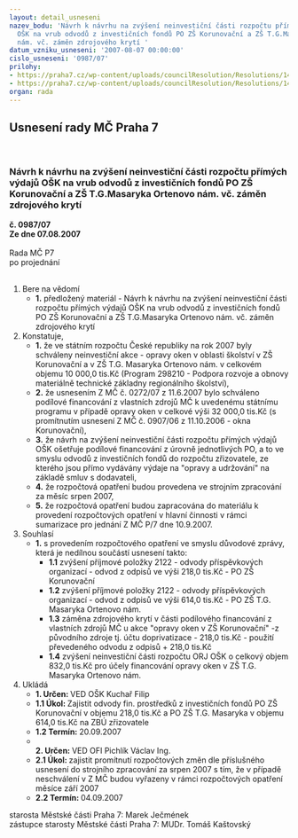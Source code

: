 ```yaml
---
layout: detail_usneseni
nazev_bodu: 'Návrh k návrhu na zvýšení neinvestiční části rozpočtu přímých výdajů
  OŠK na vrub odvodů z investičních fondů PO ZŠ Korunovační a ZŠ T.G.Masaryka Ortenovo
  nám. vč. záměn zdrojového krytí '
datum_vzniku_usneseni: '2007-08-07 00:00:00'
cislo_usneseni: '0987/07'
prilohy:
- https://praha7.cz/wp-content/uploads/councilResolution/Resolutions/14907/38-skenovat0025.pdf
- https://praha7.cz/wp-content/uploads/councilResolution/Resolutions/14907/38-us027207z.doc
organ: rada
---
```

<div id="ucUsn_pList" class="usn">
	<span><h2>Usnesení rady MČ Praha 7 </h2>
<br></span><div class="standBody">
<span><h3>Návrh k návrhu na zvýšení neinvestiční části rozpočtu přímých výdajů OŠK na vrub odvodů z investičních fondů PO ZŠ Korunovační a ZŠ T.G.Masaryka Ortenovo nám. vč. záměn zdrojového krytí </h3></span><div class="center">
		<strong>č. 0987/07</strong><br>
	</div>
<div class="center">
		<strong>Ze dne 07.08.2007</strong><br><br>
	</div>Rada MČ P7<br> po projednání<br><br><ol>
<li>Bere na vědomí<ul><li>
<strong>1.</strong> předložený materiál - Návrh k návrhu na zvýšení neinvestiční části rozpočtu přímých výdajů OŠK na vrub odvodů z investičních fondů PO ZŠ Korunovační a ZŠ T.G.Masaryka Ortenovo nám. vč. záměn zdrojového krytí </li></ul>
</li>
<li>Konstatuje,<ul>
<li>
<strong>1.</strong> že ve státním rozpočtu České republiky na rok 2007 byly schváleny neinvestiční akce - opravy oken v oblasti školství v ZŠ Korunovační a v ZŠ T.G. Masaryka Ortenovo nám. v celkovém objemu 10 000,0 tis.Kč (Program 298210 - Podpora rozvoje a obnovy materiálně technické základny regionálního školství),</li>
<li>
<strong>2.</strong> že usnesením Z MČ č. 0272/07 z 11.6.2007 bylo schváleno podílové financování z vlastních zdrojů MČ k uvedenému státnímu programu v případě opravy oken v celkové výši 32 000,0 tis.Kč (s promítnutím usnesení Z MČ č. 0907/06 z 11.10.2006 - okna Korunovační), </li>
<li>
<strong>3.</strong> že návrh na zvýšení neinvestiční části rozpočtu přímých výdajů OŠK ošetřuje podílové financování z úrovně jednotlivých PO, a to ve smyslu odvodů z investičních fondů do rozpočtu zřizovatele, ze kterého jsou přímo vydávány výdaje na "opravy a udržování" na základě smluv s dodavateli,</li>
<li>
<strong>4.</strong> že rozpočtová opatření budou provedena ve strojním zpracování za měsíc srpen 2007,</li>
<li>
<strong>5.</strong> že rozpočtová opatření budou zapracována do materiálu k provedení rozpočtových opatření v hlavní činnosti v rámci sumarizace pro jednání Z MČ P/7 dne 10.9.2007.  </li>
</ul>
</li>
<li>Souhlasí<ul><li>
<strong>1.</strong> s provedením rozpočtového opatření ve smyslu důvodové zprávy, která je nedílnou součástí usnesení takto:<ul>
<li>
<strong>1.1</strong> zvýšení příjmové položky 2122 - odvody příspěvkových organizací - odvod z odpisů  ve výši  218,0 tis.Kč -  PO  ZŠ Korunovační </li>
<li>
<strong>1.2</strong> zvýšení příjmové položky 2122 - odvody příspěvkových organizací - odvod z odpisů  ve výši  614,0 tis.Kč - PO ZŠ T.G. Masaryka  Ortenovo nám. </li>
<li>
<strong>1.3</strong> záměna zdrojového krytí v části podílového financování z vlastních zdrojů MČ u akce "opravy oken v ZŠ Korunovační"                                 -z původního zdroje tj. účtu doprivatizace - 218,0 tis.Kč                               - použití převedeného odvodu z odpisů       + 218,0 tis.Kč</li>
<li>
<strong>1.4</strong> zvýšení  neinvestiční části rozpočtu ORJ OŠK  o celkový  objem 832,0 tis.Kč pro účely financování opravy oken v ZŠ T.G. Masaryka Ortenovo nám.</li>
</ul>
</li></ul>
</li>
<li>Ukládá<ul>
<li>
<strong>1. Určen: </strong>VED OŠK Kuchař Filip</li>
<li>
<strong>1.1 Úkol: </strong>Zajistit odvody fin. prostředků z investičních fondů PO ZŠ Korunovační  v objemu 218,0 tis.Kč a PO ZŠ T.G. Masaryka v objemu 614,0 tis.Kč na ZBÚ zřizovatele     </li>
<li>
<strong>1.2 Termín: </strong>20.09.2007</li>
<li>
<strong><br>2. Určen: </strong>VED OFI Pichlík Václav Ing.</li>
<li>
<strong>2.1 Úkol: </strong>zajistit promítnutí rozpočtových změn dle příslušného usnesení do strojního zpracování za srpen 2007 s tím, že v případě neschválení v Z MČ budou vyřazeny v rámci rozpočtových opatření měsíce září 2007</li>
<li>
<strong>2.2 Termín: </strong>04.09.2007</li>
</ul>
</li>
</ol>starosta Městské části Praha 7: Marek Ječmének<br>zástupce starosty Městské části Praha 7: MUDr. Tomáš Kaštovský 
</div>
</div>